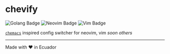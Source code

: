 # chevify

![Golang Badge](https://img.shields.io/badge/Go-00ADD8?style=for-the-badge&logo=go&logoColor=white)
![Neovim Badge](https://img.shields.io/badge/NeoVim-%2357A143.svg?&style=for-the-badge&logo=neovim&logoColor=white)
![Vim Badge](https://img.shields.io/badge/VIM-%2311AB00.svg?&style=for-the-badge&logo=vim&logoColor=white)

[`chemacs`](https://github.com/plexus/chemacs) inspired config switcher for neovim, vim _soon others_

---

Made with :heart: in Ecuador 
